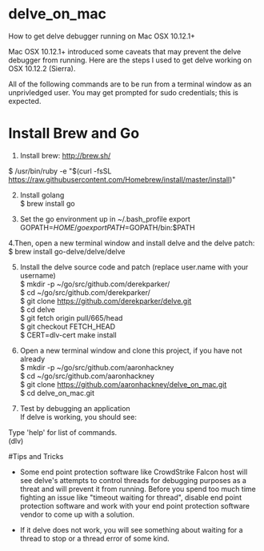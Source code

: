 # delve_on_mac
How to get delve debugger running on Mac OSX 10.12.1+

Mac OSX 10.12.1+ introduced some caveats that may prevent the delve debugger from running. Here are the steps I used to get delve working on OSX 10.12.2 (Sierra).

All of the following commands are to be run from a terminal window as an unprivledged user. You may get prompted for sudo credentials; this is expected.

# Install Brew and Go  
1. Install brew: http://brew.sh/

$ /usr/bin/ruby -e "$(curl -fsSL https://raw.githubusercontent.com/Homebrew/install/master/install)"

2. Install golang  
$ brew install go

3. Set the go environment up in ~/.bash_profile
export GOPATH=$HOME/go  
export PATH=$GOPATH/bin:$PATH

4.Then, open a new terminal window and install delve and the delve patch:  
$ brew install go-delve/delve/delve

5. Install the delve source code and patch (replace user.name with your username)  
$ mkdir -p ~/go/src/github.com/derekparker/  
$ cd ~/go/src/github.com/derekparker/  
$ git clone https://github.com/derekparker/delve.git  
$ cd delve  
$ git fetch origin pull/665/head  
$ git checkout FETCH_HEAD  
$ CERT=dlv-cert make install  

6. Open a new terminal window and clone this project, if you have not already  
$ mkdir -p ~/go/src/github.com/aaronhackney  
$ cd ~/go/src/github.com/aaronhackney  
$ git clone https://github.com/aaronhackney/delve_on_mac.git  
$ cd delve_on_mac.git  

7. Test by debugging an application  
If delve is working, you should see:  

 Type 'help' for list of commands.  
 (dlv)

#Tips and Tricks
- Some end point protection software like CrowdStrike Falcon host will see delve's attempts to control threads for debugging purposes as a threat and will prevent it from running. Before you spend too much time fighting an issue like "timeout waiting for thread", disable end point protection software and work with your end point protection software vendor to come up with a solution.

- If it delve does not work, you will see something about waiting for a thread to stop or a thread error of some kind.
